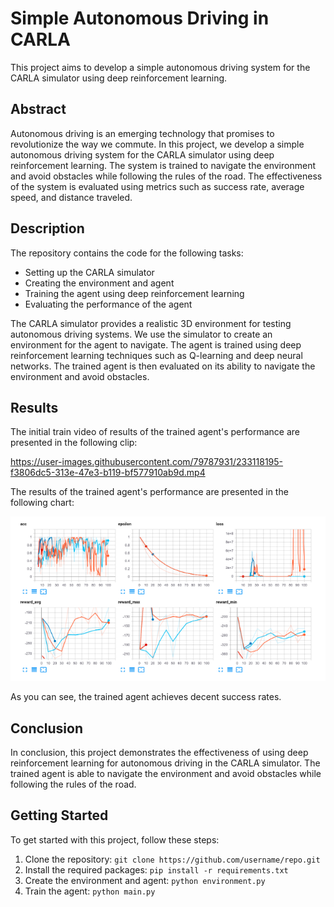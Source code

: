 # Simple Autonomous Driving in CARLA

This project aims to develop a simple autonomous driving system for the CARLA simulator using deep reinforcement learning.

## Abstract

Autonomous driving is an emerging technology that promises to revolutionize the way we commute. In this project, we develop a simple autonomous driving 
system for the CARLA simulator using deep reinforcement learning. The system is trained to navigate the environment and avoid obstacles while following the 
rules of the road. The effectiveness of the system is evaluated using metrics such as success rate, average speed, and distance traveled.

## Description

The repository contains the code for the following tasks:

* Setting up the CARLA simulator
* Creating the environment and agent
* Training the agent using deep reinforcement learning
* Evaluating the performance of the agent

The CARLA simulator provides a realistic 3D environment for testing autonomous driving systems. We use the simulator to create an environment for the agent to navigate. The agent is trained using deep reinforcement learning techniques such as Q-learning and deep neural networks. The trained agent is then evaluated on its ability to navigate the environment and avoid obstacles.

## Results

The initial train video of results of the trained agent's performance are presented in the following clip:


https://user-images.githubusercontent.com/79787931/233118195-f3806dc5-313e-47e3-b119-bf577910ab9d.mp4


The results of the trained agent's performance are presented in the following chart:

![Training Performance](./assets/2.png)

As you can see, the trained agent achieves decent success rates.

## Conclusion

In conclusion, this project demonstrates the effectiveness of using deep reinforcement learning for autonomous driving in the CARLA simulator. The trained agent is able to navigate the environment and avoid obstacles while following the rules of the road.

## Getting Started

To get started with this project, follow these steps:

1. Clone the repository: `git clone https://github.com/username/repo.git`
2. Install the required packages: `pip install -r requirements.txt`
3. Create the environment and agent: `python environment.py`
4. Train the agent: `python main.py`


